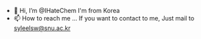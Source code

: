 - 👋 Hi, I’m @IHateChem I'm from Korea
- 📫 How to reach me ...
If you want to contact to me, Just mail to syleelsw@snu.ac.kr

<!---
IHateChem/IHateChem is a ✨ special ✨ repository because its `README.md` (this file) appears on your GitHub profile.
You can click the Preview link to take a look at your changes.
--->
